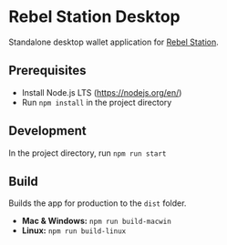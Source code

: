 # Rebel Station Desktop

Standalone desktop wallet application for [Rebel Station](https://github.com/terra-rebels/station).

## Prerequisites
* Install Node.js LTS (https://nodejs.org/en/)
* Run `npm install` in the project directory

## Development
In the project directory, run `npm run start`

## Build
Builds the app for production to the `dist` folder.

* **Mac & Windows:** `npm run build-macwin`
* **Linux:** `npm run build-linux`
